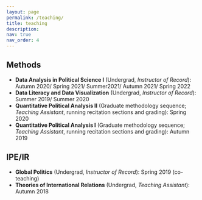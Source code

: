 ```yaml
---
layout: page
permalink: /teaching/
title: teaching
description: 
nav: true
nav_order: 4
---
```


## Methods
  - **Data Analysis in Political Science I** (Undergrad, *Instructor of Record*): Autumn 2020/ Spring 2021/ Summer2021/ Autumn 2021/ Spring 2022
  - **Data Literacy and Data Visualization** (Undergrad, *Instructor of Record*): Summer 2019/ Summer 2020
  - **Quantitative Political Analysis II** (Graduate methodology sequence; *Teaching Assistant*, running recitation sections and grading): Spring 2020
  - **Quantitative Political Analysis I** (Graduate methodology sequence; *Teaching Assistant*, running recitation sections and grading): Autumn 2019


   
## IPE/IR
  - **Global Politics** (Undergrad, *Instructor of Record*): Spring 2019 (co-teaching)
  - **Theories of International Relations** (Undergrad, *Teaching Assistant*): Autumn 2018  
